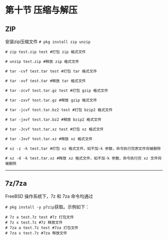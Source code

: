 # 第十节 压缩与解压

## ZIP

安装zip压缩文件 `# pkg install zip unzip`

```
# zip test.zip test #打包 zip 格式文件 

# unzip test.zip #释放 zip 格式文件 

# tar -cvf test.tar test #打包 tar 格式文件 

# tar -xvf test.tar #释放 tar 格式文件 

# tar -zcvf test.tar.gz test #打包 gzip 格式文件 

# tar -zxvf test.tar.gz #释放 gzip 格式文件 

# tar -jcvf test.tar.bz2 test #打包 bzip2 格式文件 

# tar -jxvf test.tar.bz2 #释放 bzip2 格式文件 

# tar -Jcvf test.tar.xz test #打包 xz 格式文件 

# tar -Jxvf test.tar.xz #释放 xz 格式文件 

# xz -z -k test.tar #打包 xz 格式文件，如不加-k 参数，命令执行完原文件将被删除 

# xz -d -k test.tar.xz #释放 xz 格式文件，如不加-k 参数，命令执行完 xz 文件将被删除
```

***

## 7z/7za

FreeBSD 操作系统下，7z 和 7za 命令均通过

`# pkg install -y p7zip`获取。示例如下：

```
# 7z a test.7z test #7z 打包文件 
# 7z x test.7z #7z 释放文件
# 7za a test.7z test #7za 打包文件 
# 7za x test.7z #7za 释放文件
```
